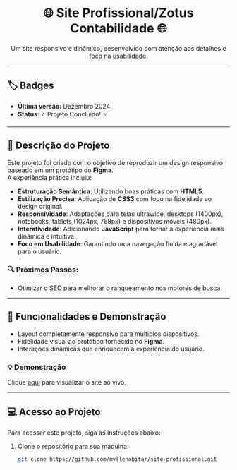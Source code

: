 <h1 align="center">🌐 Site Profissional/Zotus Contabilidade 🌐</h1>

<p align="center">
Um site responsivo e dinâmico, desenvolvido com atenção aos detalhes e foco na usabilidade.
</p>

---

## 🏷️ Badges
- **Última versão:** Dezembro 2024.  
- **Status:** :star: Projeto Concluído! :star:  

---

## 📖 Descrição do Projeto

Este projeto foi criado com o objetivo de reproduzir um design responsivo baseado em um protótipo do **Figma**.  
A experiência prática incluiu:  

- **Estruturação Semântica**: Utilizando boas práticas com **HTML5**.  
- **Estilização Precisa**: Aplicação de **CSS3** com foco na fidelidade ao design original.  
- **Responsividade**: Adaptações para telas ultrawide, desktops (1400px), notebooks, tablets (1024px, 768px) e dispositivos móveis (480px).  
- **Interatividade**: Adicionando **JavaScript** para tornar a experiência mais dinâmica e intuitiva.  
- **Foco em Usabilidade**: Garantindo uma navegação fluida e agradável para o usuário.

### 🔍 Próximos Passos:
- Otimizar o SEO para melhorar o ranqueamento nos motores de busca.  

---

## 🚀 Funcionalidades e Demonstração
- Layout completamente responsivo para múltiplos dispositivos.  
- Fidelidade visual ao protótipo fornecido no **Figma**.  
- Interações dinâmicas que enriquecem a experiência do usuário.  

### 💡 Demonstração
Clique [aqui](#) para visualizar o site ao vivo.  

---

## 💻 Acesso ao Projeto
Para acessar este projeto, siga as instruções abaixo:  

1. Clone o repositório para sua máquina:  
   ```bash
   git clone https://github.com/myllenabitar/site-profissional.git

